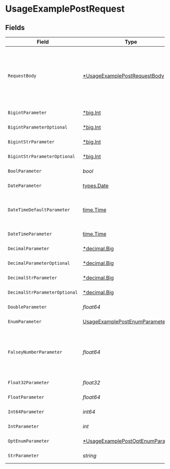 # UsageExamplePostRequest


## Fields

| Field                                                                                            | Type                                                                                             | Required                                                                                         | Description                                                                                      | Example                                                                                          |
| ------------------------------------------------------------------------------------------------ | ------------------------------------------------------------------------------------------------ | ------------------------------------------------------------------------------------------------ | ------------------------------------------------------------------------------------------------ | ------------------------------------------------------------------------------------------------ |
| `RequestBody`                                                                                    | [*UsageExamplePostRequestBody](../../models/operations/usageexamplepostrequestbody.md)           | :heavy_minus_sign:                                                                               | A request body that contains fields with different formats for testing example generation        |                                                                                                  |
| `BigintParameter`                                                                                | [*big.Int](https://pkg.go.dev/math/big#Int)                                                      | :heavy_check_mark:                                                                               | An bigint parameter                                                                              |                                                                                                  |
| `BigintParameterOptional`                                                                        | [*big.Int](https://pkg.go.dev/math/big#Int)                                                      | :heavy_minus_sign:                                                                               | An bigint parameter                                                                              |                                                                                                  |
| `BigintStrParameter`                                                                             | [*big.Int](https://pkg.go.dev/math/big#Int)                                                      | :heavy_check_mark:                                                                               | An bigint parameter                                                                              |                                                                                                  |
| `BigintStrParameterOptional`                                                                     | [*big.Int](https://pkg.go.dev/math/big#Int)                                                      | :heavy_minus_sign:                                                                               | An bigint parameter                                                                              |                                                                                                  |
| `BoolParameter`                                                                                  | *bool*                                                                                           | :heavy_check_mark:                                                                               | A boolean parameter                                                                              |                                                                                                  |
| `DateParameter`                                                                                  | [types.Date](../../types/date.md)                                                                | :heavy_check_mark:                                                                               | A date parameter                                                                                 |                                                                                                  |
| `DateTimeDefaultParameter`                                                                       | [time.Time](https://pkg.go.dev/time#Time)                                                        | :heavy_check_mark:                                                                               | A date time parameter with a default value                                                       |                                                                                                  |
| `DateTimeParameter`                                                                              | [time.Time](https://pkg.go.dev/time#Time)                                                        | :heavy_check_mark:                                                                               | A date time parameter                                                                            |                                                                                                  |
| `DecimalParameter`                                                                               | [*decimal.Big](https://pkg.go.dev/github.com/ericlagergren/decimal#Big)                          | :heavy_check_mark:                                                                               | A decimal parameter                                                                              |                                                                                                  |
| `DecimalParameterOptional`                                                                       | [*decimal.Big](https://pkg.go.dev/github.com/ericlagergren/decimal#Big)                          | :heavy_minus_sign:                                                                               | A decimal parameter                                                                              |                                                                                                  |
| `DecimalStrParameter`                                                                            | [*decimal.Big](https://pkg.go.dev/github.com/ericlagergren/decimal#Big)                          | :heavy_check_mark:                                                                               | A decimal parameter                                                                              |                                                                                                  |
| `DecimalStrParameterOptional`                                                                    | [*decimal.Big](https://pkg.go.dev/github.com/ericlagergren/decimal#Big)                          | :heavy_minus_sign:                                                                               | A decimal parameter                                                                              |                                                                                                  |
| `DoubleParameter`                                                                                | *float64*                                                                                        | :heavy_check_mark:                                                                               | A double parameter                                                                               |                                                                                                  |
| `EnumParameter`                                                                                  | [UsageExamplePostEnumParameter](../../models/operations/usageexamplepostenumparameter.md)        | :heavy_check_mark:                                                                               | An enum parameter                                                                                |                                                                                                  |
| `FalseyNumberParameter`                                                                          | *float64*                                                                                        | :heavy_check_mark:                                                                               | A number parameter that contains a falsey example value                                          | 0                                                                                                |
| `Float32Parameter`                                                                               | *float32*                                                                                        | :heavy_check_mark:                                                                               | A float32 parameter                                                                              |                                                                                                  |
| `FloatParameter`                                                                                 | *float64*                                                                                        | :heavy_check_mark:                                                                               | A float parameter                                                                                |                                                                                                  |
| `Int64Parameter`                                                                                 | *int64*                                                                                          | :heavy_check_mark:                                                                               | An int64 parameter                                                                               |                                                                                                  |
| `IntParameter`                                                                                   | *int*                                                                                            | :heavy_check_mark:                                                                               | An integer parameter                                                                             |                                                                                                  |
| `OptEnumParameter`                                                                               | [*UsageExamplePostOptEnumParameter](../../models/operations/usageexamplepostoptenumparameter.md) | :heavy_minus_sign:                                                                               | An enum parameter                                                                                | value3                                                                                           |
| `StrParameter`                                                                                   | *string*                                                                                         | :heavy_check_mark:                                                                               | A string parameter                                                                               | example 1                                                                                        |